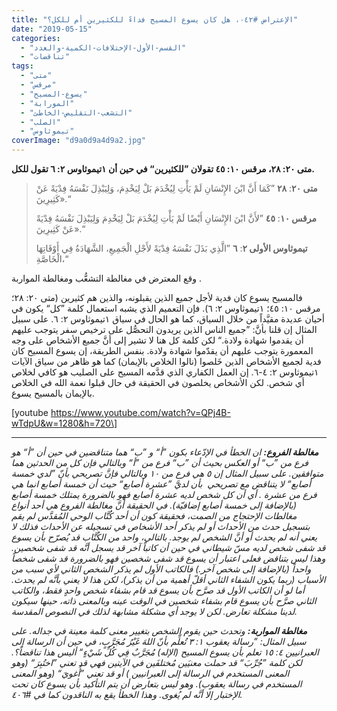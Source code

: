 ```yaml
---
title: "الإعتراض #٠٤٢، هل كان يسوع المسيح فداءً للكثيرين أم للكل؟"
date: "2019-05-15"
categories: 
  - "القسم-الأول-الإختلافات-الكمية-والعدد"
  - "تناقضات"
tags: 
  - "متى"
  - "مرقس"
  - "يسوع-المسيح"
  - "المورابة"
  - "التشعب-التقليص-الخاطئ"
  - "الصلب"
  - "تيموثاوس"
coverImage: "d9a0d9a4d9a2.jpg"
---
```


**متى ٢٠: ٢٨، مرقس ١٠: ٤٥ تقولان ”للكثيرين“ في حين أن ١تيموثاوس ٢: ٦ تقول للكل.**

> **متى ٢٠**: **٢٨** ”كَمَا أَنَّ ابْنَ الإِنْسَانِ لَمْ يَأْتِ لِيُخْدَمَ بَلْ لِيَخْدِمَ، وَلِيَبْذِلَ نَفْسَهُ فِدْيَةً عَنْ كَثِيرِينَ».“
> 
> **مرقس ١٠**: **٤٥** ”لأَنَّ ابْنَ الإِنْسَانِ أَيْضًا لَمْ يَأْتِ لِيُخْدَمَ بَلْ لِيَخْدِمَ وَلِيَبْذِلَ نَفْسَهُ فِدْيَةً عَنْ كَثِيرِينَ».“
> 
> **تيموثاوس الأولى ٢**: **٦** ”الَّذِي بَذَلَ نَفْسَهُ فِدْيَةً لأَجْلِ الْجَمِيعِ، الشَّهَادَةُ فِي أَوْقَاتِهَا الْخَاصَّةِ،“

وقع المعترض في مغالطة التشعُّب ومغالطة المواربة .

فالمسيح يسوع كان فدية لأجل جميع الذين يقبلونه، والذين هم كثيرين (متى ٢٠: ٢٨؛ مرقس ١٠: ٤٥؛ ١تيموثاوس ٢: ٦). فإن التعميم الذي يشبه استعمال كلمة ”كل“ يكون في أحيان عديدة مقيَّداً من خلال السياق، كما هو الحال في سياق ١تيموثاوس ٢: ٦. على سبيل المثال إن قلنا بأنَّ: ”جميع الناس الذين يريدون التحصُّل على ترخيص سفر يتوجب عليهم أن يقدموا شهادة ولادة.“ لكن كلمة كل هنا لا تشير إلى أنَّ جميع الأشخاص على وجه المعمورة يتوجب عليهم أن يقدّموا شهادة ولادة. بنفس الطريقة، إن يسوع المسيح كان فدية لجميع الأشخاص الذين خَلصوا (نالوا الخلاص بالإيمان) كما هو ظاهر من سياق الآيات ١تيموثاوس ٢: ٤-٦. إن العمل الكفاري الذي قدَّمه المسيح على الصليب هو كافي لخلاص أي شخص. لكن الأشخاص يخلصون في الحقيقة في حال قبلوا نعمة الله في الخلاص بالإيمان بالمسيح يسوع.

\[youtube https://www.youtube.com/watch?v=QPj4B-wTdpU&w=1280&h=720\]

* * *

_**مغالطة الفروع:** ان الخطأ في الإدّعاء بكون ”أ“ و ”ب“ هما متناقضين في حين أن ”أ“ هو فرع من ”ب“ أو العكس بحيث أن ”ب“ فرع من ”أ“ وبالتالي فإن كل من الحدثين هما متوافقين. على سبيل المثال إن ٥ هي فرع من ١٠ وبالتالي فإنَّ تصريحي بأنّ ”لدي خمسة أصابع“ لا يتناقض مع تصريحي  بأن لديَّ ”عشرة أصابع“ حيث أن خمسة أصابع انما هي فرع من عشرة . أي أن كل شخص لديه عشرة أصابع فهو بالضرورة يمتلك خمسة أصابع (بالإضافة إلى خمسة أصابع إضافيّة). في الحقيقة أنَّ مغالطة الفروع هي أحد أنواع مغالطات الإحتجاج من الصمت، فحقيقة كون أن أحد كُتَّاب الوحي المُقدَّس لم يقم بتسجيل حدث من الأحداث أو لم يذكر أحد الأشخاص في تسجيله عن الأحداث فذلك لا يعني أنه لم يحدث أو أنَّ الشخص لم يوجد. بالتالي، واحد من الكُتَّاب قد يُصرّح بأن يسوع قد شفى شخص لديه مسّ شيطاني في حين أن كاتباً آخر قد يسجل أنَّه قد شفى شخصين. وهذا ليس بتناقض فعلى اعتبار أن يسوع قد شفى شخصين فهو بالضرورة قد شفى شخصاً واحداً (بالإضافة إلى شخص آخر.) فالكاتب الأول لم يذكر الشخص الثاني لأي سبب من الأسباب (ربما يكون الشفاء الثاني أقلّ أهمية من أن يذكر)، لكن هذا لا يعني بأنَّه لم يحدث. أما لو أن الكاتب الأول قد صرَّح بأن يسوع قد قام بشفاء شخص واحدٍ فقط، والكاتب الثاني صرَّح بأن يسوع قام بشفاء شخصين في الوقت عينه وبالمعنى ذاته، حينها سيكون لدينا مشكلة تعارض. لكن لا يوجد أي مشكلة مشابهة لذلك في النصوص المقدسة._

_**مغالطة المواربة:** وتحدث حين يقوم الشخص بتغيير معنى كلمة معينة في جداله. على سبيل المثال: ”رسالة يعقوب ١: ٣ تُعلِّم بأنّ اللهَ غَيْرُ مُجَرَّبٍ، في حين أن الرسالة إلى العبرانيين ٤: ١٥ تعلم بأن يسوع المسيح (الإله) مُجَرَّبٌ فِي كُلِّ شَيْءٍ“ أليس هذا تناقضاً؟. لكن كلمة ”جُرِّبَ“ قد حملت معنيَين مُختلفَين في الآيتين فهي قد تعني ”اختُبِرَ“ (وهو المعنى المستخدم في الرسالة إلى العبرانيين ) أو قد تعني ”أُغويَ“ (وهو المعنى المستخدم في رسالة يعقوب). وهو ليس بتعارض أن يتم التأكيد بأن يسوع كان تحت الإختبار إلا أنَّه لم يُغوى. وهذا الخطأ يقع به الناقدون كما في #٤٠٦._
